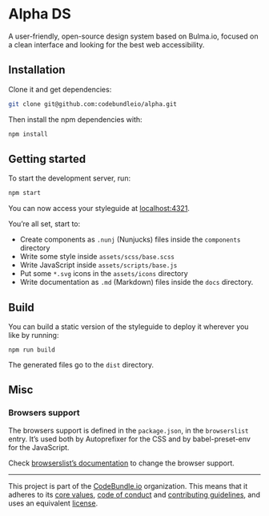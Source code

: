 # Alpha DS

A user-friendly, open-source design system based on Bulma.io, focused on a clean interface and looking for the best web accessibility.

## Installation

Clone it and get dependencies:

```bash
git clone git@github.com:codebundleio/alpha.git
```

Then install the npm dependencies with:

```bash
npm install
```

## Getting started

To start the development server, run:

```bash
npm start
```

You can now access your styleguide at [localhost:4321](http://localhost:4321).

You’re all set, start to:

- Create components as `.nunj` (Nunjucks) files inside the `components` directory
- Write some style inside `assets/scss/base.scss`
- Write JavaScript inside `assets/scripts/base.js`
- Put some `*.svg` icons in the `assets/icons` directory
- Write documentation as `.md` (Markdown) files inside the `docs` directory.

## Build

You can build a static version of the styleguide to deploy it wherever you like by running:

```
npm run build
```

The generated files go to the `dist` directory.

## Misc

### Browsers support

The browsers support is defined in the `package.json`, in the `browserslist` entry. It’s used both by Autoprefixer for the CSS and by babel-preset-env for the JavaScript.

Check [browserslist’s documentation](https://github.com/ai/browserslist) to change the browser support.

----------------------------

This project is part of the [CodeBundle.io](https://github.com/codebundleio) organization.
This means that it adheres to its [core values](https://github.com/codebundleio/base/blob/master/files/VALUES.md), [code of conduct](https://github.com/codebundleio/base/blob/master/files/CODE_OF_CONDUCT.md) and
[contributing guidelines](https://github.com/codebundleio/base/blob/master/files/CONTRIBUTING.md), and uses an equivalent [license](https://github.com/codebundleio/base/blob/master/files/LICENSE).
